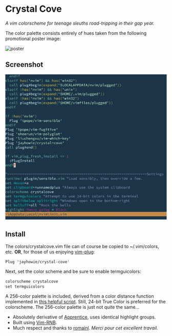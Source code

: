 # Crystal Cove

_A vim colorscheme for teenage sleuths road-tripping in their gap year._

The color palette consists entirely of hues taken from the following promotional poster image:

![poster](https://upload.wikimedia.org/wikipedia/en/b/bb/Scooby_doo_mystery_incorporated_poster.jpg)

## Screenshot
![screenshot](https://github.com/jayhowie/crystal-cove/blob/main/Screenshot.jpg)

## Install
The colors/crystalcove.vim file can of course be copied to ~/.vim/colors, etc.
**OR**, for those of us enjoying [vim-plug](https://github.com/junegunn/vim-plug): 
    
    Plug 'jayhowie/crystal-cove'

Next, set the color scheme and be sure to enable termguicolors:

    colorscheme crystalcove
    set termguicolors

A 256-color palette is included, derived from a color distance function implemented in [this helpful script](https://github.com/MarkLodato/scripts/blob/master/256colors_convert). Still, 24-bit True Color is preferred for the colorscheme. The 256-color palette is just not quite the same...


- Absolutely derivative of [Apprentice](https://github.com/romainl/Apprentice), uses identical highlight groups.
- Built using [Vim-RNB](https://github.com/romainl/vim-rnb).
- Much respect and thanks to [romainl](https://github.com/romainl). _Merci pour cet excellent travail._
